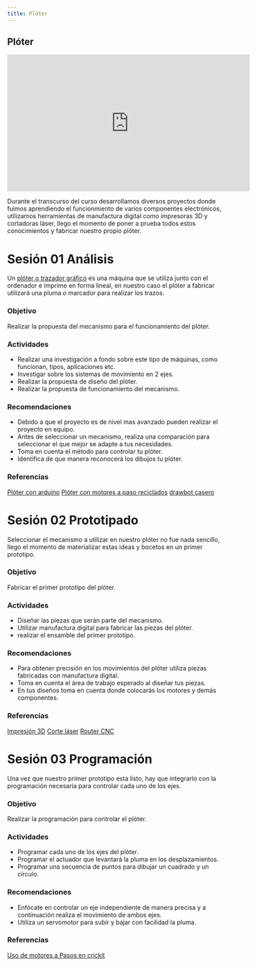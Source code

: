 ```yaml
---
title: Plóter
---
```


## Plóter
<iframe width="560" height="315" src="https://www.youtube.com/embed/fOHwzFwgem8" frameborder="0" allow="accelerometer; autoplay; encrypted-media; gyroscope; picture-in-picture" allowfullscreen></iframe>

Durante el transcurso del curso desarrollamos diversos proyectos donde fuimos aprendiendo el funcionmiento de varios componentes electrónicos, utilizamos herramientas de manufactura digital como impresoras 3D y cortadoras láser, llego el momento de poner a prueba todos estos conocimientos y fabricar nuestro propio plóter.

# Sesión 01 Análisis
Un [plóter o trazador gráfico](https://es.wikipedia.org/wiki/Pl%C3%B3ter) es una máquina que se utiliza junto con el ordenador e imprime en forma lineal, en nuestro caso el plóter a fabricar utilizará una pluma o marcador para realizar los trazos.
### Objetivo 
Realizar la propuesta del mecanismo para el funcionamiento del plóter.

### Actividades
+ Realizar una investigación a fondo sobre este tipo de máquinas, como funcionan, tipos, aplicaciones etc.
+ Investigar sobre los sistemas de movimiento en 2 ejes.
+ Realizar la propuesta de diseño del plóter.
+ Realizar la propuesta de funcionamiento del mecanismo.

### Recomendaciones 
+ Debido a que el proyecto es de nivel mas avanzado pueden realizar el proyecto en equipo.
+ Antes de seleccionar un mecanismo, realiza una comparación para seleccionar el que mejor se adapte a tus necesidades.
+ Toma en cuenta el método para controlar tu plóter.
+ Identifica de que manera reconocerá los dibujos tu plóter.

### Referencias

[Plóter con arduino](https://www.youtube.com/watch?v=k1vzT-T8LJA&t=54s)
[Plóter con motores a paso reciclados](https://create.arduino.cc/projecthub/mega-das/arduino-cnc-plotter-drawing-machine-a73ea2)
[drawbot casero](https://www.instructables.com/id/How-to-Make-a-Great-Drawing-Plotter-at-Home/)

# Sesión 02 Prototipado
Seleccionar el mecanismo a utilizar en nuestro plóter no fue nada sencillo, llego el momento de materializar estas ideas y bocetos en un primer prototipo.
### Objetivo 
Fabricar el primer prototipo del plóter.

### Actividades
+ Diseñar las piezas que serán parte del mecanismo.
+ Utilizar manufactura digital para fabricar las piezas del plóter.
+ realizar el ensamble del primer prototipo.

### Recomendaciones 
+ Para obtener precisión en los movimientos del plóter utiliza piezas fabricadas con manufactura digital.
+ Toma en cuenta el área de trabajo esperado al diseñar tus piezas.
+ En tus diseños toma en cuenta donde colocarás los motores y demás componentes.

### Referencias
[Impresión 3D](http://learn.makercademy.com/modules/referencias/Impresion3D/)
[Corte láser](http://learn.makercademy.com/modules/referencias/cortadoralaser/)
[Router CNC](http://learn.makercademy.com/modules/referencias/cnc/)

# Sesión 03 Programación 
Una vez que nuestro primer prototipo esta listo, hay que integrarlo con la programación necesaria para controlar cada uno de los ejes.
### Objetivo 
Realizar la programación para controlar el plóter.
### Actividades
+ Programar cada uno de los ejes del plóter.
+ Programar el actuador que levantará la pluma en los desplazamientos. 
+ Programar una secuencia de puntos para dibujar un cuadrado y un círculo.

### Recomendaciones 
+ Enfócate en controlar un eje independiente de manera precisa y a continuación realiza el movimiento de ambos ejes.
+ Utiliza un servomotor para subir y bajar con facilidad la pluma.

### Referencias
[Uso de motores a Pasos en crickit](https://learn.adafruit.com/all-about-stepper-motors)

